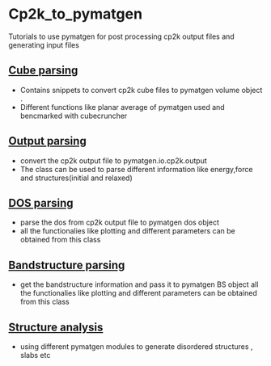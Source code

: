 # Cp2k_to_pymatgen
Tutorials to use pymatgen for post processing cp2k output files and generating input files 
## [Cube parsing](./cube_file/)
- Contains snippets to convert cp2k cube files to pymatgen volume object .
- Different functions like planar average of pymatgen used and bencmarked with cubecruncher
## [Output parsing](./_output_file/)
- convert the cp2k output file to  pymatgen.io.cp2k.output
- The class can be used to parse different information like energy,force and structures(initial and relaxed)
## [DOS parsing](./dos_file/)  
- parse the dos from cp2k output file to pymatgen dos object
- all the functionalies like plotting and different parameters can be obtained from this class 
## [Bandstructure parsing](./bs_file/)  
- get the bandstructure information and pass it to pymatgen BS object
   all the functionalies like plotting and different parameters can be obtained from this class 
## [Structure analysis](./stc_file/) 
- using different pymatgen modules to generate disordered structures , slabs etc 
